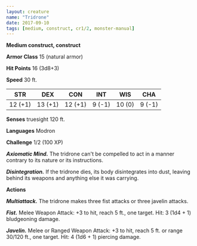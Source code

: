 ```yaml
---
layout: creature
name: "Tridrone"
date: 2017-09-10
tags: [medium, construct, cr1/2, monster-manual]
---
```


**Medium construct, construct**

**Armor Class** 15 (natural armor)

**Hit Points** 16 (3d8+3)

**Speed** 30 ft.

|   STR   |   DEX   |   CON   |   INT   |   WIS   |   CHA   |
|:-----:|:-----:|:-----:|:-----:|:-----:|:-----:|
| 12 (+1) | 13 (+1) | 12 (+1) | 9 (-1) | 10 (0) | 9 (-1) |

**Senses** truesight 120 ft.

**Languages** Modron

**Challenge** 1/2 (100 XP)

***Axiomatic Mind.*** The tridrone can't be compelled to act in a manner contrary to its nature or its instructions.

***Disintegration.*** If the tridrone dies, its body disintegrates into dust, leaving behind its weapons and anything else it was carrying.

**Actions**

***Multiattack.*** The tridrone makes three fist attacks or three javelin attacks.

***Fist.*** Melee Weapon Attack: +3 to hit, reach 5 ft., one target. Hit: 3 (1d4 + 1) bludgeoning damage.

***Javelin.*** Melee or Ranged Weapon Attack: +3 to hit, reach 5 ft. or range 30/120 ft., one target. Hit: 4 (1d6 + 1) piercing damage.

